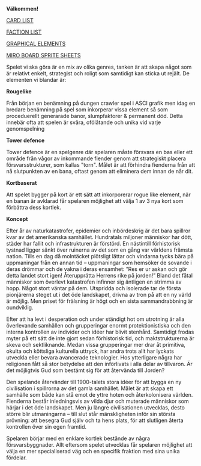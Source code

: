 
**Välkommen!**

[CARD LIST](https://docs.google.com/spreadsheets/d/1euhfwnVkTO3zRM-Lwkkg5lW5rRV15v9QimTnsI6vXMQ/edit?usp=sharing)

[FACTION LIST](https://docs.google.com/spreadsheets/d/1L9aAppnEpurQZL2xAG9l1YVCyQDyX-yiJzTym0tdcu4/edit?usp=sharing)

[GRAPHICAL ELEMENTS](https://docs.google.com/spreadsheets/d/1hAKpRwWO6fM6hscRmNDU0N0MqT0-y3LOQpicpmZlnQg/edit?usp=sharing)

[MIRO BOARD SPRITE SHEETS](https://miro.com/welcomeonboard/QjVqR0Q0T2dlYUhpNE8zdGxkR3E4NmhGMEpPVmQvNjFaU3RLV05zd0ZBdDRtZ0JuWGdnVFhkd3BYcUYrQXE0Q3h0Q0tNTWNYdzlPUTJnZTFKdUxQbmphSlJkTTFUUy93RHdXb05kUHVYNWRpQzZSM2VuYzEzOFZSZXVkY3BpZ3hhWWluRVAxeXRuUUgwWDl3Mk1qRGVRPT0hdjE=?share_link_id=812089362174)

Spelet vi ska göra är en mix av olika genres, tanken är att skapa något som är relativt enkelt, strategist och roligt som samtidigt kan sticka ut rejält.
De elementen vi blandar är:

**Rougelike**

Från början en benämning på dungen crawler spel i ASCI grafik men idag en bredare benämning på spel som inkorperar vissa element så som proceduerellt generarade banor, slumpfaktorer & permanent död. Detta innebär ofta att spelen är svåra, ofölåtande och unika vid varje genomspelning

**Tower defence**

Tower defence är en  spelgenre där spelaren måste försvara en bas eller ett område från vågor av inkommande fiender genom att strategiskt placera försvarsstrukturer, som kallas "torn". Målet är att förhindra fienderna från att nå slutpunkten av en bana, oftast genom att eliminera dem innan de når dit.

**Kortbaserat**

Att spelet bygger på kort är ett sätt att inkorporerar rogue like element, när en banan är avklarad får spelaren möjlighet att välja 1 av 3 nya kort som förbättra dess kortlek. 


**Koncept**

Efter år av naturkatastrofer, epidemier och inbördeskrig är det bara spillror kvar av det amerikanska samhället. Hundratals miljoner människor har dött, städer har fallit och infrastrukturen är förstörd. En nästintill förhistorisk tystnad ligger sänkt över ruinerna av det som en gång var världens främsta nation. Tills en dag då molntäcket plötsligt lättar och vindarna tycks bära på uppmaningar från en annan tid – uppmaningar som hemsöker de sovande i deras drömmar och de vakna i deras ensamhet: ”Res er ur askan och gör detta landet stort igen! Återupprätta Herrens rike på jorden!” Bland det fåtal människor som överlevt katastrofen infinner sig äntligen en strimma av hopp. Något stort väntar på dem. Utspridda och isolerade tar de första pionjärerna steget ut i det öde landskapet, drivna av tron på att en ny värld är möjlig. Men priset för frälsning är högt och en sista sammandrabbning är oundviklig.
 
Efter att ha levt i desperation och under ständigt hot om utrotning är alla överlevande samhällen och grupperingar enormt protektionistiska och den interna kontrollen av individer och idéer har blivit stenhård. Samtidigt frodas myter på ett sätt de inte gjort sedan förhistorisk tid, och maktstrukturerna är skeva och sektliknande. Medan vissa grupperingar mer drar åt primitiva, okulta och köttsliga kulturella uttryck, har andra trots allt har lyckats utveckla eller bevara avancerade teknologier. Hos ytterligare några har religionen fått så stor betydelse att den införlivats i alla delar av tillvaron. Är det möjligtvis Gud som bestämt sig för att återvända till 
Jorden?

Den spelande återvänder till 1900-talets stora idéer för att bygga en ny civilisation i spillrorna av det gamla samhället. Målet är att skapa ett samhälle som både kan stå emot de yttre hoten och återkolonisera världen.
Fienderna består inledningsvis av vilda djur och muterade människor som härjar i det öde landskapet. Men ju längre civilisationen utvecklas, desto större blir utmaningarna – till slut står mänskligheten inför sin största prövning: att besegra Gud själv och ta hens plats, för att slutligen återta kontrollen över sin egen framtid.


Spelaren börjar med en enklare kortlek bestånde av några försvarsbyggnader. 
Allt eftersom spelet utvecklas får spelaren möjlighet att välja en mer specialiserad väg och en specifik fraktion med sina unika fördelar. 



